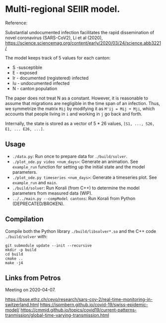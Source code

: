 # Multi-regional SEIIR model.

Reference:

Substantial undocumented infection facilitates the rapid dissemination of novel coronavirus (SARS-CoV2), Li et al (2020), https://science.sciencemag.org/content/early/2020/03/24/science.abb3221/

The model keeps track of 5 values for each canton:
- S -susceptible
- E - exposed
- Ir - documented (registered) infected
- Iu - undocumented infected
- N - canton population

The paper does not treat N as a constant.
However, it is reasonable to assume that migrations are negligible in the time span of an infection.
Thus, we symmetrize the matrix `Mij` by modifying it as `M'ij = Mij + Mji`, which accounts that people living in `i` and working in `j` go back and forth.

Internally, the state is stored as a vector of 5 * 26 values, `[S1, ..., S26, E1, ... E26, ...]`.

## Usage

- `./data.py`: Run once to prepare data for `./build/solver`.
- `./plot_ode.py video <num_days>`: Generate an animation. See `example_run` function for setting up the initial state and the model parameters.
- `./plot_ode.py timeseries <num_days>`: Generate a timeseries plot. See `example_run` and `main`.
- `./build/solver`: Run Korali (from C++) to determine the model parameters from measured data (WIP).
- `../../main.py --compModel cantons`: Run Korali from Python (DEPRECATED/BROKEN).

## Compilation

Compile both the Python library `./build/libsolver*.so` and the C++ code `./build/solver` with:
```
git submodule update --init --recursive
mkdir -p build
cd build
cmake ..
make -j4
```

## Links from Petros

Meeting on 2020-04-07.

<https://bsse.ethz.ch/cevo/research/sars-cov-2/real-time-monitoring-in-switzerland.html>
<https://ispmbern.github.io/covid-19/swiss-epidemic-model/>
<https://cmmid.github.io/topics/covid19/current-patterns-tranmission/global-time-varying-transmission.html>
